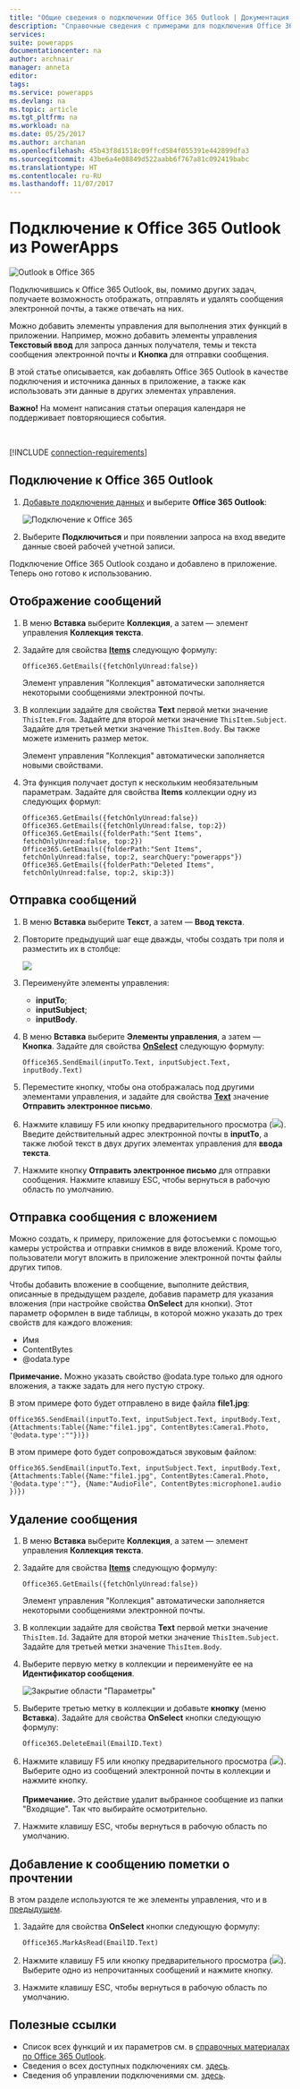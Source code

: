 ```yaml
---
title: "Общие сведения о подключении Office 365 Outlook | Документация Майкрософт"
description: "Справочные сведения с примерами для подключения Office 365 Outlook к PowerApps"
services: 
suite: powerapps
documentationcenter: na
author: archnair
manager: anneta
editor: 
tags: 
ms.service: powerapps
ms.devlang: na
ms.topic: article
ms.tgt_pltfrm: na
ms.workload: na
ms.date: 05/25/2017
ms.author: archanan
ms.openlocfilehash: 45b43f8d1518c09ffcd584f055391e442899dfa3
ms.sourcegitcommit: 43be6a4e08849d522aabb6f767a81c092419babc
ms.translationtype: HT
ms.contentlocale: ru-RU
ms.lasthandoff: 11/07/2017
---
```

# <a name="connect-to-office-365-outlook-from-powerapps"></a>Подключение к Office 365 Outlook из PowerApps
![Outlook в Office 365](./media/connection-office365-outlook/office365icon.png)

Подключившись к Office 365 Outlook, вы, помимо других задач, получаете возможность отображать, отправлять и удалять сообщения электронной почты, а также отвечать на них.

Можно добавить элементы управления для выполнения этих функций в приложении. Например, можно добавить элементы управления **Текстовый ввод** для запроса данных получателя, темы и текста сообщения электронной почты и **Кнопка** для отправки сообщения.

В этой статье описывается, как добавлять Office 365 Outlook в качестве подключения и источника данных в приложение, а также как использовать эти данные в других элементах управления.

**Важно!** На момент написания статьи операция календаря не поддерживает повторяющиеся события.

&nbsp;

[!INCLUDE [connection-requirements](../../includes/connection-requirements.md)]

## <a name="connect-to-office-365-outlook"></a>Подключение к Office 365 Outlook
1. [Добавьте подключение данных](../add-data-connection.md) и выберите **Office 365 Outlook**:  
   
    ![Подключение к Office 365](./media/connection-office365-outlook/add-office.png)
2. Выберите **Подключиться** и при появлении запроса на вход введите данные своей рабочей учетной записи.

Подключение Office 365 Outlook создано и добавлено в приложение. Теперь оно готово к использованию.

## <a name="show-messages"></a>Отображение сообщений
1. В меню **Вставка** выберите **Коллекция**, а затем — элемент управления **Коллекция текста**.
2. Задайте для свойства **[Items](../controls/properties-core.md)** следующую формулу:  
   
    `Office365.GetEmails({fetchOnlyUnread:false})`
   
    Элемент управления "Коллекция" автоматически заполняется некоторыми сообщениями электронной почты.
3. В коллекции задайте для свойства **Text** первой метки значение `ThisItem.From`. Задайте для второй метки значение `ThisItem.Subject`. Задайте для третьей метки значение `ThisItem.Body`. Вы также можете изменить размер меток.
   
    Элемент управления "Коллекция" автоматически заполняется новыми свойствами.
4. Эта функция получает доступ к нескольким необязательным параметрам. Задайте для свойства **Items** коллекции одну из следующих формул:
   
    `Office365.GetEmails({fetchOnlyUnread:false})`  
    `Office365.GetEmails({fetchOnlyUnread:false, top:2})`  
    `Office365.GetEmails({folderPath:"Sent Items", fetchOnlyUnread:false, top:2})`  
    `Office365.GetEmails({folderPath:"Sent Items", fetchOnlyUnread:false, top:2, searchQuery:"powerapps"})`  
    `Office365.GetEmails({folderPath:"Deleted Items", fetchOnlyUnread:false, top:2, skip:3})`

## <a name="send-a-message"></a>Отправка сообщений
1. В меню **Вставка** выберите **Текст**, а затем — **Ввод текста**.
2. Повторите предыдущий шаг еще дважды, чтобы создать три поля и разместить их в столбце:  
   
    ![](./media/connection-office365-outlook/threetextinput.png)
3. Переименуйте элементы управления:  
   
   * **inputTo**;
   * **inputSubject**;
   * **inputBody**.
4. В меню **Вставка** выберите **Элементы управления**, а затем — **Кнопка**. Задайте для свойства **[OnSelect](../controls/properties-core.md)** следующую формулу:  
   
    `Office365.SendEmail(inputTo.Text, inputSubject.Text, inputBody.Text)`
5. Переместите кнопку, чтобы она отображалась под другими элементами управления, и задайте для свойства **[Text](../controls/properties-core.md)** значение **Отправить электронное письмо**.
6. Нажмите клавишу F5 или кнопку предварительного просмотра (![](./media/connection-office365-outlook/preview.png)). Введите действительный адрес электронной почты в **inputTo**, а также любой текст в двух других элементах управления для **ввода текста**.
7. Нажмите кнопку **Отправить электронное письмо** для отправки сообщения. Нажмите клавишу ESC, чтобы вернуться в рабочую область по умолчанию.

## <a name="send-a-message-with-an-attachment"></a>Отправка сообщения с вложением
Можно создать, к примеру, приложение для фотосъемки с помощью камеры устройства и отправки снимков в виде вложений. Кроме того, пользователи могут вложить в приложение электронной почты файлы других типов.

Чтобы добавить вложение в сообщение, выполните действия, описанные в предыдущем разделе, добавив параметр для указания вложения (при настройке свойства **OnSelect** для кнопки). Этот параметр оформлен в виде таблицы, в которой можно указать до трех свойств для каждого вложения:

* Имя
* ContentBytes
* @odata.type

**Примечание.** Можно указать свойство @odata.type только для одного вложения, а также задать для него пустую строку.

В этом примере фото будет отправлено в виде файла **file1.jpg**:

`Office365.SendEmail(inputTo.Text, inputSubject.Text, inputBody.Text, {Attachments:Table({Name:"file1.jpg", ContentBytes:Camera1.Photo, '@odata.type':""})})`

В этом примере фото будет сопровождаться звуковым файлом:

`Office365.SendEmail(inputTo.Text, inputSubject.Text, inputBody.Text, {Attachments:Table({Name:"file1.jpg", ContentBytes:Camera1.Photo, '@odata.type':""}, {Name:"AudioFile", ContentBytes:microphone1.audio })})`

## <a name="delete-a-message"></a>Удаление сообщения
1. В меню **Вставка** выберите **Коллекция**, а затем — элемент управления **Коллекция текста**.
2. Задайте для свойства **[Items](../controls/properties-core.md)** следующую формулу:  
   
    `Office365.GetEmails({fetchOnlyUnread:false})`
   
    Элемент управления "Коллекция" автоматически заполняется некоторыми сообщениями электронной почты.
3. В коллекции задайте для свойства **Text** первой метки значение `ThisItem.Id`. Задайте для второй метки значение `ThisItem.Subject`. Задайте для третьей метки значение `ThisItem.Body`.
4. Выберите первую метку в коллекции и переименуйте ее на **Идентификатор сообщения**.
   
    ![Закрытие области "Параметры"](./media/connection-office365-outlook/renameheading.png)
5. Выберите третью метку в коллекции и добавьте **кнопку** (меню **Вставка**). Задайте для свойства **OnSelect** кнопки следующую формулу:  
   
    `Office365.DeleteEmail(EmailID.Text)`
6. Нажмите клавишу F5 или кнопку предварительного просмотра (![](./media/connection-office365-outlook/preview.png)). Выберите одно из сообщений электронной почты в коллекции и нажмите кнопку. <br/><br/> **Примечание.** Это действие удалит выбранное сообщение из папки "Входящие". Так что выбирайте осмотрительно.
7. Нажмите клавишу ESC, чтобы вернуться в рабочую область по умолчанию.

## <a name="mark-a-message-as-read"></a>Добавление к сообщению пометки о прочтении
В этом разделе используются те же элементы управления, что и в [предыдущем](connection-office365-outlook.md#delete-email).

1. Задайте для свойства **OnSelect** кнопки следующую формулу:  
   
    `Office365.MarkAsRead(EmailID.Text)`
2. Нажмите клавишу F5 или кнопку предварительного просмотра (![](./media/connection-office365-outlook/preview.png)). Выберите одно из непрочитанных сообщений и нажмите кнопку.
3. Нажмите клавишу ESC, чтобы вернуться в рабочую область по умолчанию.

## <a name="helpful-links"></a>Полезные ссылки
* Список всех функций и их параметров см. в [справочных материалах по Office 365 Outlook](https://docs.microsoft.com/en-us/connectors/office365connector/).
* Сведения о всех доступных подключениях см. [здесь](../connections-list.md).  
* Сведения об управлении подключениями см. [здесь](../add-manage-connections.md).

